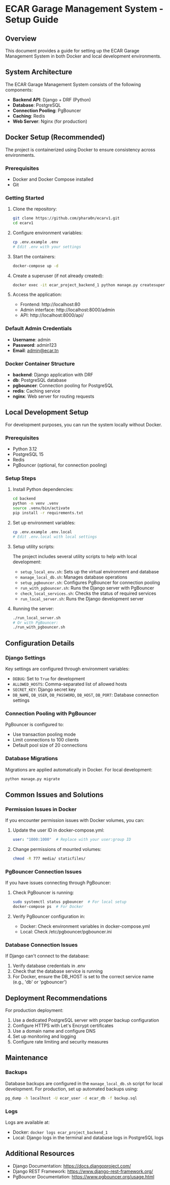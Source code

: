 # ECAR Garage Management System - Setup Guide

## Overview

This document provides a guide for setting up the ECAR Garage Management System in both Docker and local development environments.

## System Architecture

The ECAR Garage Management System consists of the following components:

- **Backend API**: Django + DRF (Python)
- **Database**: PostgreSQL
- **Connection Pooling**: PgBouncer
- **Caching**: Redis
- **Web Server**: Nginx (for production)

## Docker Setup (Recommended)

The project is containerized using Docker to ensure consistency across environments.

### Prerequisites

- Docker and Docker Compose installed
- Git

### Getting Started

1. Clone the repository:
   ```bash
   git clone https://github.com/phara0n/ecarv1.git
   cd ecarv1
   ```

2. Configure environment variables:
   ```bash
   cp .env.example .env
   # Edit .env with your settings
   ```

3. Start the containers:
   ```bash
   docker-compose up -d
   ```

4. Create a superuser (if not already created):
   ```bash
   docker exec -it ecar_project_backend_1 python manage.py createsuperuser
   ```

5. Access the application:
   - Frontend: http://localhost:80
   - Admin interface: http://localhost:8000/admin
   - API: http://localhost:8000/api/

### Default Admin Credentials

- **Username**: admin
- **Password**: admin123
- **Email**: admin@ecar.tn

### Docker Container Structure

- **backend**: Django application with DRF
- **db**: PostgreSQL database
- **pgbouncer**: Connection pooling for PostgreSQL
- **redis**: Caching service
- **nginx**: Web server for routing requests

## Local Development Setup

For development purposes, you can run the system locally without Docker.

### Prerequisites

- Python 3.12
- PostgreSQL 15
- Redis
- PgBouncer (optional, for connection pooling)

### Setup Steps

1. Install Python dependencies:
   ```bash
   cd backend
   python -m venv .venv
   source .venv/bin/activate
   pip install -r requirements.txt
   ```

2. Set up environment variables:
   ```bash
   cp .env.example .env.local
   # Edit .env.local with local settings
   ```

3. Setup utility scripts:
   
   The project includes several utility scripts to help with local development:
   
   - `setup_local_env.sh`: Sets up the virtual environment and database
   - `manage_local_db.sh`: Manages database operations
   - `setup_pgbouncer.sh`: Configures PgBouncer for connection pooling
   - `run_with_pgbouncer.sh`: Runs the Django server with PgBouncer
   - `check_local_services.sh`: Checks the status of required services
   - `run_local_server.sh`: Runs the Django development server

4. Running the server:
   ```bash
   ./run_local_server.sh
   # Or with PgBouncer:
   ./run_with_pgbouncer.sh
   ```

## Configuration Details

### Django Settings

Key settings are configured through environment variables:

- `DEBUG`: Set to `True` for development
- `ALLOWED_HOSTS`: Comma-separated list of allowed hosts
- `SECRET_KEY`: Django secret key
- `DB_NAME`, `DB_USER`, `DB_PASSWORD`, `DB_HOST`, `DB_PORT`: Database connection settings

### Connection Pooling with PgBouncer

PgBouncer is configured to:

- Use transaction pooling mode
- Limit connections to 100 clients
- Default pool size of 20 connections

### Database Migrations

Migrations are applied automatically in Docker. For local development:

```bash
python manage.py migrate
```

## Common Issues and Solutions

### Permission Issues in Docker

If you encounter permission issues with Docker volumes, you can:

1. Update the user ID in docker-compose.yml:
   ```yaml
   user: "1000:1000"  # Replace with your user:group ID
   ```

2. Change permissions of mounted volumes:
   ```bash
   chmod -R 777 media/ staticfiles/
   ```

### PgBouncer Connection Issues

If you have issues connecting through PgBouncer:

1. Check PgBouncer is running:
   ```bash
   sudo systemctl status pgbouncer  # For local setup
   docker-compose ps  # For Docker
   ```

2. Verify PgBouncer configuration in:
   - Docker: Check environment variables in docker-compose.yml
   - Local: Check /etc/pgbouncer/pgbouncer.ini

### Database Connection Issues

If Django can't connect to the database:

1. Verify database credentials in .env
2. Check that the database service is running
3. For Docker, ensure the DB_HOST is set to the correct service name (e.g., 'db' or 'pgbouncer')

## Deployment Recommendations

For production deployment:

1. Use a dedicated PostgreSQL server with proper backup configuration
2. Configure HTTPS with Let's Encrypt certificates
3. Use a domain name and configure DNS
4. Set up monitoring and logging
5. Configure rate limiting and security measures

## Maintenance

### Backups

Database backups are configured in the `manage_local_db.sh` script for local development. For production, set up automated backups using:

```bash
pg_dump -h localhost -U ecar_user -d ecar_db -f backup.sql
```

### Logs

Logs are available at:

- Docker: `docker logs ecar_project_backend_1`
- Local: Django logs in the terminal and database logs in PostgreSQL logs

## Additional Resources

- Django Documentation: https://docs.djangoproject.com/
- Django REST Framework: https://www.django-rest-framework.org/
- PgBouncer Documentation: https://www.pgbouncer.org/usage.html 